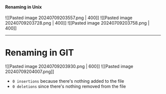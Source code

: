 
#### Renaming in Unix
![[Pasted image 20240709203557.png | 400]]
![[Pasted image 20240709203728.png | 400]]
![[Pasted image 20240709203758.png | 400]]

---
# Renaming in GIT
![[Pasted image 20240709203930.png | 600]]
![[Pasted image 20240709204007.png]]
- `0 insertions` because there's nothing added to the file
- `0 deletions` since there's nothing removed from the file


